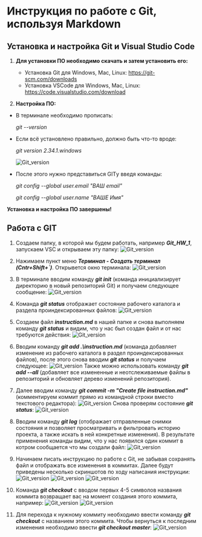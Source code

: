 # Инструкция по работе с Git, используя Markdown

## Установка и настройка Git и Visual Studio Code

1. **Для установки ПО необходимо скачать и затем установить его:**
    - Установка Git для Windows, Mac, Linux: <https://git-scm.com/downloads>
    - Установка VSCode для Windows, Mac, Linux: <https://code.visualstudio.com/download>

2. **Настройка ПО:**

- В терминале необходимо прописать:

    *git --version*

- Если всё установлено правильно, должно быть что-то вроде: 

    *git version 2.34.1.windows*

    ![Git_version](/Skrin/Git_version.JPG)

- После этого нужно представиться GITу введя команды:

    *git config --global user.email "ВАШ email"*

    *git config --global user.name "ВАШЕ Имя"*

**Установка и настройка ПО завершены!**

## Работа с GIT

1. Cоздаем папку, в которой мы будем работать, например ***Git_HW_1***, запускаем VSC и открываем эту папку:
![Git_version](/Skrin/VSC_open.JPG)

2. Нажимаем пункт меню ***Терминал - Создать терминал (Cntr+Shift+`)***. Открывется окно терминала:
![Git_version](/Skrin/VSC_terminal.JPG)

3. В терминале вводим команду ***git init*** (команда инициализирует директорию в новый репозиторий Git) и получаем следующее сообщение:
![Git_version](/Skrin/VSC_Git_init.JPG)

4. Команда ***git status*** отображает состояние рабочего каталога и раздела проиндексированных файлов:
![Git_version](/Skrin/Git_status.JPG)

5. Создаем файл ***instruction.md*** в нашей папке и снова выполняем команду ***git status*** и видим, что у нас был создан файл и от нас требуются действия:
![Git_version](/Skrin/Git_status_1.JPG)

6. Вводим команду ***git add .\instruction.md*** (команда добавляет изменение из рабочего каталога в раздел проиндексированных файлов), после этого снова вводим ***git status*** и получаем следующее:
![Git_version](Skrin/Git_add.JPG)
Также можно использовать команду ***git add --all*** (добавляет все измененные и неотслеживаемые файлы в репозиторий и обновляет дерево изменений репозитория).

7. Далее вводим команду ***git commit -m "Create file instruction.md"*** (комментируем коммит прямо из командной строки вместо текстового редактора):
![Git_version](/Skrin/Git_commit.JPG)
Снова проверям состояние ***git status***:
![Git_version](/Skrin/Git_status_commit.JPG)

8. Вводим команду ***git log*** (отображает отправленные снимки состояния и позволяет просматривать и фильтровать историю проекта, а также искать в ней конкретные изменения). В результате применения команды видим, что у нас появился один коммит в котром сообщается что мы создали файл:
![Git_version](/Skrin/Git_log_1.JPG)

9. Начинаем писать инструкцию по работе с Git, не забывая сохранять файл и отображать все изменения в коммитах. Далее будут приведены несколько скриншотов по ходу написания инструкции:
![Git_version](/Skrin/Instruction_1.JPG)
![Git_version](/Skrin/Instruction_2.JPG)
![Git_version](/Skrin/Instruction_3.JPG)

10. Команда ***git checkout*** с вводом первых 4-5 символов названия коммита возвращает вас на момент создания этого коммита, например:
![Git_version](/Skrin/Git_checkout_1.JPG)
![Git_version](/Skrin/Git_checkout_2.JPG)

11. Для перехода к нужному коммиту необходимо ввести команду ***git checkout*** с названием этого коммита. Чтобы вернуться к последним изменения необходимо ввести ***git checkout master***:
![Git_version](/Skrin/Git_checkout_3.JPG)